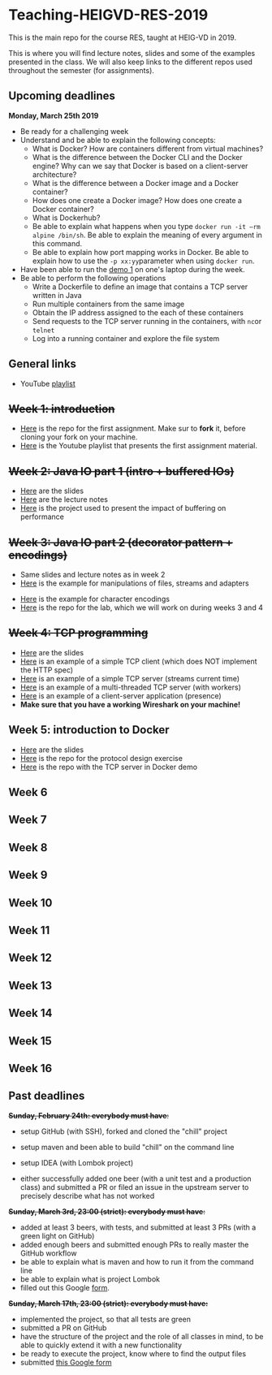 # Teaching-HEIGVD-RES-2019
This is the main repo for the course RES, taught at HEIG-VD in 2019. 

This is where you will find lecture notes, slides and some of the examples presented in the class. We will also keep links to the different repos used throughout the semester (for assignments).

## Upcoming deadlines

**Monday, March 25th 2019**

* Be ready for a challenging week
* Understand and be able to explain the following concepts:
  * What is Docker? How are containers different from virtual machines?
  * What is the difference between the Docker CLI and the Docker engine? Why can we say that Docker is based on a client-server architecture?
  * What is the difference between a Docker image and a Docker container?
  * How does one create a Docker image? How does one create a Docker  container?
  * What is Dockerhub?
  * Be able to explain what happens when you type `docker run -it —rm alpine /bin/sh`. Be able to explain the meaning of every argument in this command.
  * Be able to explain how port mapping works in Docker. Be able to explain how to use the `-p xx:yy`parameter when using `docker run`.
* Have been able to run the [demo 1](https://github.com/SoftEng-HEIGVD/Teaching-Docker-SimpleJavaServer) on one's laptop during the week.
* Be able to perform the following operations
  * Write a Dockerfile to define an image that contains a TCP server written in Java
  * Run multiple containers from the same image
  * Obtain the IP address assigned to the each of these containers
  * Send requests to the TCP server running in the containers, with `nc`or `telnet`
  * Log into a running container and explore the file system

## General links

- YouTube [playlist](https://www.youtube.com/playlist?list=PLfKkysTy70Qa1IYbV9Xndojc7L-T4keF-)



## ~~Week 1: introduction~~

* [Here](https://github.com/SoftEng-HEIGVD/Teaching-HEIGVD-RES-2019-Chill) is the repo for the first assignment. Make sur to **fork** it, before cloning your fork on your machine.
* [Here](https://www.youtube.com/playlist?list=PLfKkysTy70QaN-uez0K4UpSpVUbt8ETpk) is  the Youtube playlist that presents the first assignment material.



## ~~Week 2: Java IO part 1 (intro + buffered IOs)~~

- [Here](https://github.com/SoftEng-HEIGVD/Teaching-HEIGVD-RES-2019/blob/master/slides/01-JavaIOs.pdf) are the slides
- [Here](https://github.com/SoftEng-HEIGVD/Teaching-HEIGVD-RES-2019/blob/master/lectures/01-Lecture1-JavaIOs.md) are the lecture notes
- [Here](https://github.com/SoftEng-HEIGVD/Teaching-HEIGVD-RES-2019/tree/master/examples/01-BufferedIOBenchmark/BufferedIOBenchmark) is the project used to present the impact of buffering on performance



## ~~Week 3: Java IO part 2 (decorator pattern + encodings)~~

* Same slides and lecture notes as in week 2
* [Here](https://github.com/SoftEng-HEIGVD/Teaching-HEIGVD-RES-2019/tree/master/examples/02-FileIOExample/FileIOExample) is the example for manipulations of files, streams and adapters

- [Here](https://github.com/SoftEng-HEIGVD/Teaching-HEIGVD-RES-2019/tree/master/examples/03-CharacterIODemo/CharacterIODemo) is the example for character encodings
- [Here](https://github.com/SoftEng-HEIGVD/Teaching-HEIGVD-RES-2019-Labo-Java-IO) is the repo for the lab, which we will work on during weeks 3 and 4



## ~~Week 4: TCP programming~~

* [Here](https://github.com/SoftEng-HEIGVD/Teaching-HEIGVD-RES-2019/blob/master/slides/02-TcpProgramming.pdf) are the slides
* [Here](https://github.com/SoftEng-HEIGVD/Teaching-HEIGVD-RES-2019/tree/master/examples/05-DumbHttpClient/DumbHttpClient) is an example of a simple TCP client (which does NOT implement the HTTP spec)
* [Here](https://github.com/SoftEng-HEIGVD/Teaching-HEIGVD-RES-2019/tree/master/examples/04-StreamingTimeServer/StreamingTimeServer) is an example of a simple TCP server (streams current time)
* [Here](https://github.com/SoftEng-HEIGVD/Teaching-HEIGVD-RES-2019/tree/master/examples/07-TcpServers/TcpServers) is an example of a multi-threaded TCP server (with workers)
* [Here](https://github.com/SoftEng-HEIGVD/Teaching-HEIGVD-RES-2019/tree/master/examples/06-PresenceApplication/PresenceApplication) is an example of a client-server application (presence)
* **Make sure that you have a working Wireshark on your machine!**

## Week 5: introduction to Docker

* [Here](https://github.com/SoftEng-HEIGVD/Teaching-HEIGVD-RES-2019/blob/master/slides/03-Docker.pdf) are the slides
* [Here](Teaching-HEIGVD-RES-2019-Exercise-Calculator) is the repo for the protocol design exercise
* [Here](https://github.com/SoftEng-HEIGVD/Teaching-Docker-SimpleJavaServer) is the repo with the TCP server in Docker demo

## Week 6

## Week 7

## Week 8

## Week 9

## Week 10

## Week 11

## Week 12

## Week 13

## Week 14

## Week 15

## Week 16



## Past deadlines

~~**Sunday, February 24th: everybody must have**:~~

- setup GitHub (with SSH), forked and cloned the "chill" project

- setup maven and been able to build "chill" on the command line

- setup IDEA (with Lombok project)

- either successfully added one beer (with a unit test and a production class) and submitted a PR or filed an issue in the upstream server to precisely describe what has not worked


~~**Sunday, March 3rd, 23:00 (strict): everybody must have**:~~

- added at least 3 beers, with tests, and submitted at least 3 PRs (with a green light on GitHub)
- added enough beers and submitted enough PRs to really master the GitHub workflow
- be able to explain what is maven and how to run it from the command line
- be able to explain what is project Lombok
- filled out this Google [form](https://goo.gl/forms/z4bsuOchWphZfj8V2).

~~**Sunday, March 17th, 23:00 (strict): everybody must have:**~~

- implemented the project, so that all tests are green
- submitted a PR on GitHub
- have the structure of the project and the role of all classes in mind, to be able to quickly extend it with a new functionality
- be ready to execute the project, know where to find the output files
- submitted [this Google form](https://goo.gl/forms/yz9uPwZHVIShXvFk2)

## 
